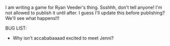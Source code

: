 I am writing a game for Ryan Veeder's thing.  Ssshhh, don't tell
anyone!  I'm not allowed to publish it until after.  I guess I'll
update this before publishing?  We'll see what happens!!!

BUG LIST:

- Why isn't accababaaaad excited to meet Jenni?
